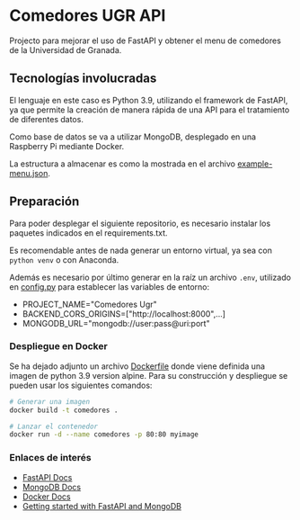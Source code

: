 # Comedores UGR API

Projecto para mejorar el uso de FastAPI y obtener el menu de comedores de la Universidad de Granada.

## Tecnologías involucradas

El lenguaje en este caso es Python 3.9, utilizando el framework de FastAPI, ya que permite la creación de manera rápida
de una API para el tratamiento de diferentes datos.

Como base de datos se va a utilizar MongoDB, desplegado en una Raspberry Pi mediante Docker.

La estructura a almacenar es como la mostrada en el archivo [example-menu.json](example-menu.json).

## Preparación

Para poder desplegar el siguiente repositorio, es necesario instalar los paquetes indicados en el requirements.txt.

Es recomendable antes de nada generar un entorno virtual, ya sea con `python venv` o con Anaconda.

Además es necesario por último generar en la raíz un archivo `.env`, utilizado en [config.py](app/core/config.py)
para establecer las variables de entorno:
- PROJECT_NAME="Comedores Ugr"
- BACKEND_CORS_ORIGINS=["http://localhost:8000",...]
- MONGODB_URL="mongodb://user:pass@uri:port"

### Despliegue en Docker

Se ha dejado adjunto un archivo [Dockerfile](Dockerfile) donde viene definida una imagen de python 3.9 version alpine.
Para su construcción y despliegue se pueden usar los siguientes comandos:

```bash
# Generar una imagen
docker build -t comedores .

# Lanzar el contenedor
docker run -d --name comedores -p 80:80 myimage

```

### Enlaces de interés

- [FastAPI Docs](https://fastapi.tiangolo.com/)
- [MongoDB Docs](https://www.mongodb.com/docs/)
- [Docker Docs](https://docs.docker.com/)
- [Getting started with FastAPI and MongoDB](https://www.mongodb.com/developer/languages/python/python-quickstart-fastapi/)